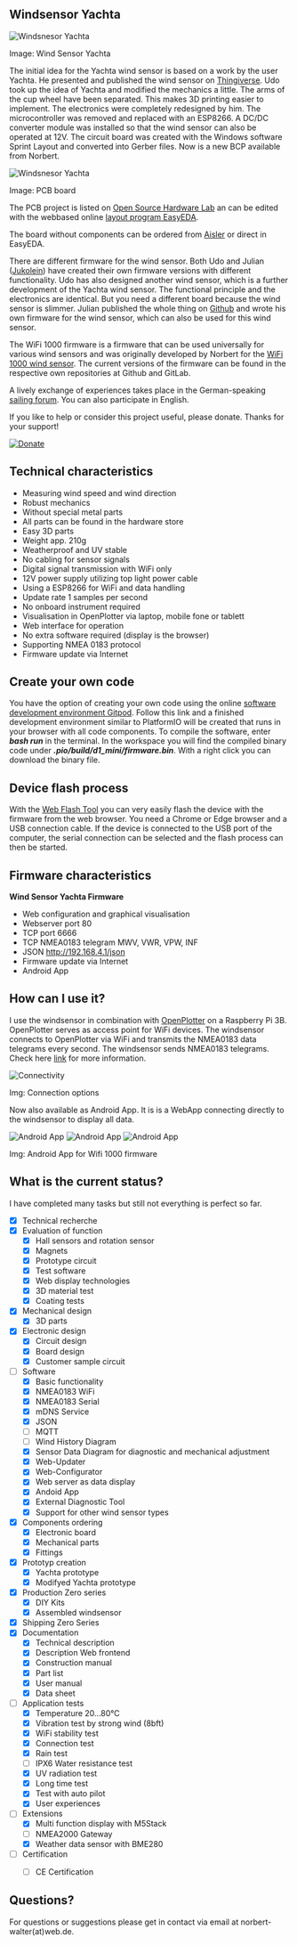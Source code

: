## Windsensor Yachta

![Windsnesor Yachta](project/pictures/Yachta_Windsensor.jpg)

Image: Wind Sensor Yachta

The initial idea for the Yachta wind sensor is based on a work by the user Yachta. He presented and published the wind sensor on [Thingiverse](https://www.thingiverse.com/thing:2261719). Udo took up the idea of ​​Yachta and modified the mechanics a little. The arms of the cup wheel have been separated. This makes 3D printing easier to implement. The electronics were completely redesigned by him. The microcontroller was removed and replaced with an ESP8266. A DC/DC converter module was installed so that the wind sensor can also be operated at 12V. The circuit board was created with the Windows software Sprint Layout and converted into Gerber files. Now is a new BCP available from Norbert.

![Windsnesor Yachta](project/pictures/Top_3D_Yachta.png)

Image: PCB board

The PCB project is listed on [Open Source Hardware Lab](https://oshwlab.com/) an can be edited with the webbased online [layout program EasyEDA](https://easyeda.com/norbert-walter/projects).

The board without components can be ordered from [Aisler](https://aisler.net/p/VTNPJWKQ) or direct in EasyEDA.

There are different firmware for the wind sensor. Both Udo and Julian ([Jukolein](https://github.com/jukolein/NMEA0183-Windsensor)) have created their own firmware versions with different functionality. Udo has also designed another wind sensor, which is a further development of the Yachta wind sensor. The functional principle and the electronics are identical. But you need a different board because the wind sensor is slimmer. Julian published the whole thing on [Github](https://github.com/jukolein/NMEA0183-Windsensor) and wrote his own firmware for the wind sensor, which can also be used for this wind sensor. 

The WiFi 1000 firmware is a firmware that can be used universally for various wind sensors and was originally developed by Norbert for the [WiFi 1000 wind sensor](https://gitlab.com/norbertwalter67/Windsensor_WiFi_1000). The current versions of the firmware can be found in the respective own repositories at Github and GitLab.

A lively exchange of experiences takes place in the German-speaking [sailing forum](https://www.segeln-forum.de/board194-boot-technik/board195-open-boat-projects-org/79131-windsensor-ii-iii/). You can also participate in English.

If you like to help or consider this project useful, please donate. Thanks for your support!

[![Donate](project/pictures/Donate.gif)](https://www.paypal.com/cgi-bin/webscr?cmd=_s-xclick&hosted_button_id=5QZJZBM252F2L)

## Technical characteristics

* Measuring wind speed and wind direction
* Robust mechanics
* Without special metal parts
* All parts can be found in the hardware store
* Easy 3D parts
* Weight app. 210g
* Weatherproof and UV stable
* No cabling for sensor signals
* Digital signal transmission with WiFi only
* 12V power supply utilizing top light power cable
* Using a ESP8266 for WiFi and data handling
* Update rate 1 samples per second
* No onboard instrument required
* Visualisation in OpenPlotter via laptop, mobile fone or tablett
* Web interface for operation
* No extra software required (display is the browser)
* Supporting  NMEA 0183 protocol
* Firmware update via Internet

## Create your own code

You have the option of creating your own code using the online [software development environment Gitpod](https://gitpod.io/#https://github.com/norbert-walter/Windsensor_Yachta). Follow this link and a finished development environment similar to PlatformIO will be created that runs in your browser with all code components. To compile the software, enter ***bash run*** in the terminal. In the workspace you will find the compiled binary code under ***.pio/build/d1_mini/firmware.bin***. With a right click you can download the binary file.

## Device flash process

With the [Web Flash Tool](https://norbert-walter.github.io/Windsensor_Yachta/flash_tool/esp_flash_tool.html) you can very easily flash the device with the firmware from the web browser. You need a Chrome or Edge browser and a USB connection cable. If the device is connected to the USB port of the computer, the serial connection can be selected and the flash process can then be started.

## Firmware characteristics

**Wind Sensor Yachta Firmware**
* Web configuration and graphical visualisation
* Webserver port 80
* TCP port 6666
* TCP NMEA0183 telegram MWV, VWR, VPW, INF
* JSON http://192.168.4.1/json
* Firmware update via Internet
* Android App

## How can I use it?

I use the windsensor in combination with [OpenPlotter](http://www.sailoog.com/openplotter) on a Raspberry Pi 3B. OpenPlotter serves as access point for WiFi devices. The windsensor connects to OpenPlotter via WiFi and transmits the NMEA0183 data telegrams every second. The windsensor sends NMEA0183 telegrams. Check here [link](http://www.nmea.de/nmea0183datensaetze.html) for more information. 

![Connectivity](project/pictures/Windsensor_Raspi_Handy_Laptop_M5Stack.png)

Img: Connection options

Now also available as Android App. It is is a WebApp connecting directly to the windsensor to display all data.

![Android App](project/pictures/AppStart.png)
![Android App](project/pictures/AppInstrument1.png)
![Android App](project/pictures/AppInstrument2.png)

Img: Android App for Wifi 1000 firmware

## What is the current status?

I have completed many tasks but still not everything is perfect so far.

- [x] Technical recherche
- [x] Evaluation of function
    - [x] Hall sensors and rotation sensor
    - [x] Magnets
    - [x] Prototype circuit
    - [x] Test software
    - [x] Web display technologies
    - [x] 3D material test
    - [x] Coating tests
- [x] Mechanical design
    - [x] 3D parts
- [x] Electronic design
    - [x] Circuit design
    - [x] Board design
    - [x] Customer sample circuit
- [ ] Software
    - [x] Basic functionality
    - [x] NMEA0183 WiFi
    - [x] NMEA0183 Serial
    - [x] mDNS Service
    - [x] JSON
    - [ ] MQTT
    - [ ] Wind History Diagram
    - [x] Sensor Data Diagram for diagnostic and mechanical adjustment
    - [x] Web-Updater
    - [x] Web-Configurator
    - [x] Web server as data display
    - [x] Andoid App
    - [x] External Diagnostic Tool
	- [x] Support for other wind sensor types
- [x] Components ordering
    - [x] Electronic board
    - [x] Mechanical parts
    - [x] Fittings
- [x] Prototyp creation
    - [x] Yachta prototype
    - [x] Modifyed Yachta prototype
- [x] Production Zero series
    - [x] DIY Kits
    - [x] Assembled windsensor
- [x] Shipping Zero Series
- [x] Documentation
    - [x] Technical description
	- [x] Description Web frontend
    - [x] Construction manual
    - [x] Part list
    - [x] User manual
    - [x] Data sheet
- [ ] Application tests
    - [x] Temperature 20...80°C
    - [x] Vibration test by strong wind (8bft)
    - [x] WiFi stability test
    - [x] Connection test
    - [x] Rain test
    - [ ] IPX6 Water resistance test
    - [x] UV radiation test
    - [x] Long time test
    - [x] Test with auto pilot
    - [x] User experiences
- [ ] Extensions
    - [x] Multi function display with M5Stack
    - [ ] NMEA2000 Gateway
    - [x] Weather data sensor with BME280
- [ ] Certification
    - [ ] CE Certification


## Questions?

For questions or suggestions please get in contact via email at norbert-walter(at)web.de.
